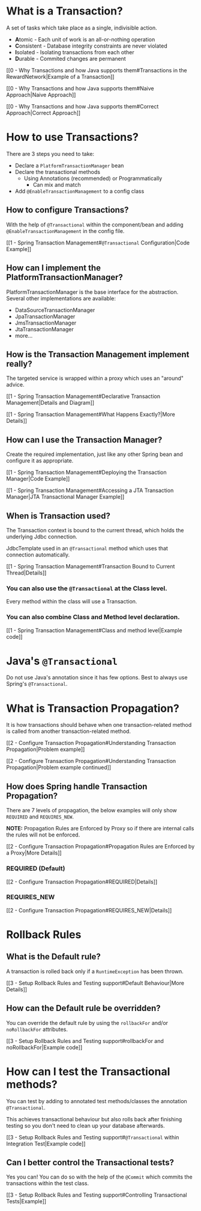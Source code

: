 # What is a Transaction?

A set of tasks which take place as a single, indivisible action.

- **A**tomic - Each unit of work is an all-or-nothing operation
- **C**onsistent - Database integrity constraints are never violated
- **I**solated - Isolating transactions from each other
- **D**urable - Commited changes are permanent

[[0 - Why Transactions and how Java supports them#Transactions in the RewardNetwork|Example of a Transaction]]

[[0 - Why Transactions and how Java supports them#Naive Approach|Naive Approach]]

[[0 - Why Transactions and how Java supports them#Correct Approach|Correct Approach]]

# How to use Transactions?

There are 3 steps you need to take:
- Declare a `PlatformTransactionManager` bean
- Declare the transactional methods
	- Using Annotations (recommended) or Programmatically
		- Can mix and match
- Add `@EnableTransactionManagement` to a config class

## How to configure Transactions?

With the help of `@Transactional` within the component/bean and adding `@EnableTransactionManagement` in the config file.

[[1 - Spring Transaction Management#`@Transactional` Configuration|Code Example]]

## How can I implement the PlatformTransactionManager?

PlatformTransactionManager is the base interface for the abstraction. Several other implementations are available:
- DataSourceTransactionManager
- JpaTransactionManager
- JmsTransactionManager
- JtaTransactionManager
- more...

## How is the Transaction Management implement really?

The targeted service is wrapped within a proxy which uses an "around" advice.

[[1 - Spring Transaction Management#Declarative Transaction Management|Details and Diagram]]

[[1 - Spring Transaction Management#What Happens Exactly?|More Details]]

## How can I use the Transaction Manager?

Create the required implementation, just like any other Spring bean and configure it as appropriate.

[[1 - Spring Transaction Management#Deploying the Transaction Manager|Code Example]]

[[1 - Spring Transaction Management#Accessing a JTA Transaction Manager|JTA Transactional Manager Example]]

## When is Transaction used?

The Transaction context is bound to the current thread, which holds the underlying Jdbc connection.

JdbcTemplate used in an `@Transactional` method which uses that connection automatically.

[[1 - Spring Transaction Management#Transaction Bound to Current Thread|Details]]

### You can also use the `@Transactional` at the Class level.

Every method within the class will use a Transaction.

### You can also combine Class and Method level declaration.

[[1 - Spring Transaction Management#Class and method level|Example code]]


# Java's `@Transactional`

Do not use Java's annotation since it has few options. Best to always use Spring's `@Transactional`.

# What is Transaction Propagation?

It is how transactions should behave when one transaction-related method is called from another transaction-related method.

[[2 - Configure Transaction Propagation#Understanding Transaction Propagation|Problem example]]

[[2 - Configure Transaction Propagation#Understanding Transaction Propagation|Problem example continued]]

## How does Spring handle Transaction Propagation?

There are 7 levels of propagation, the below examples will only show `REQUIRED` and `REQUIRES_NEW`.

**NOTE:** Propagation Rules are Enforced by Proxy so if there are internal calls the rules will not be enforced.

[[2 - Configure Transaction Propagation#Propagation Rules are Enforced by a Proxy|More Details]]

### REQUIRED (Default)

[[2 - Configure Transaction Propagation#REQUIRED|Details]]

### REQUIRES_NEW

[[2 - Configure Transaction Propagation#REQUIRES_NEW|Details]]


# Rollback Rules

## What is the Default rule?

A transaction is rolled back only if a `RuntimeException` has been thrown.

[[3 - Setup Rollback Rules and Testing support#Default Behaviour|More Details]]

## How can the Default rule be overridden?

You can override the default rule by using the `rollbackFor` and/or `noRollbackFor` attributes.

[[3 - Setup Rollback Rules and Testing support#rollbackFor and noRollbackFor|Example code]]


# How can I test the Transactional methods?

You can test by adding to annotated test methods/classes the annotation `@Transactional`.

This achieves transactional behaviour but also rolls back after finishing testing so you don't need to clean up your database afterwards.

[[3 - Setup Rollback Rules and Testing support#`@Transactional` within Integration Test|Example code]]

## Can I better control the Transactional tests? 

Yes you can! You can do so with the help of the `@Commit` which commits the transactions within the test class.

[[3 - Setup Rollback Rules and Testing support#Controlling Transactional Tests|Example]]
